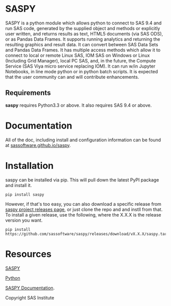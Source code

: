 # SASPY

SASPY is a python module which allows python to connect to SAS 9.4 and run SAS code,
generated by the supplied object and methods or explicitly user written, and returns
results as text, HTML5 documents (via SAS ODS), or as Pandas Data Frames. It supports running
analytics and returning the resulting graphics and result data. It can convert between SAS Data
Sets and Pandas Data Frames. It has multiple access methods which allow it to connect to
local or remote Linux SAS, IOM SAS on Windows or Linux (Including Grid Manager),
local PC SAS, and, in the future, the Compute Service (SAS Viya micro service replacing IOM).
It can run w/in Jupyter Notebooks, in line mode python or in python batch scripts. It is
expected that the user community can and will contribute enhancements. 

## Requirements

**saspy** requires Python3.3 or above. It also requires SAS 9.4 or above. 

# Documentation

All of the doc, including install and configuration information can be found at
[sassoftware.github.io/saspy](https://sassoftware.github.io/saspy/).

# Installation

saspy can be installed via pip. This will pull down the latest PyPI package and install it.

    pip install saspy

However, if that's too easy, you can also download a specific release from
[saspy project releases page](https://github.com/sassoftware/saspy/releases), or just clone
the repo and and instll from that. To install a given release, use the following, 
where the X.X.X is the release version you want.

    pip install https://github.com/sassoftware/saspy/releases/download/vX.X.X/saspy.tar.gz

# Resources

[SASPY](http://github.com/sassoftware/saspy/)

[Python](http://www.python.org/)

[SASPY Documentation](https://sassoftware.github.io/saspy/).

Copyright SAS Institute
